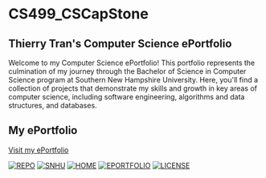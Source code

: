 # CS499_CSCapStone

## Thierry Tran's Computer Science ePortfolio

Welcome to my Computer Science ePortfolio! This portfolio represents the culmination of my journey through the Bachelor of Science in Computer Science program at Southern New Hampshire University. Here, you'll find a collection of projects that demonstrate my skills and growth in key areas of computer science, including software engineering, algorithms and data structures, and databases.

## My ePortfolio
[Visit my ePortfolio](https://thierrytuantran.github.io/CS499_CSCapStone/)

[![REPO](https://img.shields.io/badge/REPO-blue)](https://github.com/your-repo-link)
[![SNHU](https://img.shields.io/badge/SNHU-purple)](https://www.snhu.edu)
[![HOME](https://img.shields.io/badge/HOME-blue)](https://your-home-page-link.com)
[![EPORTFOLIO](https://img.shields.io/badge/EPORTFOLIO-blue)]([https://github.com/your-eportfolio-link](https://thierrytuantran.github.io/CS499_CSCapStone/))
[![LICENSE](https://img.shields.io/badge/LICENSE-MIT-green)](https://opensource.org/licenses/MIT)
